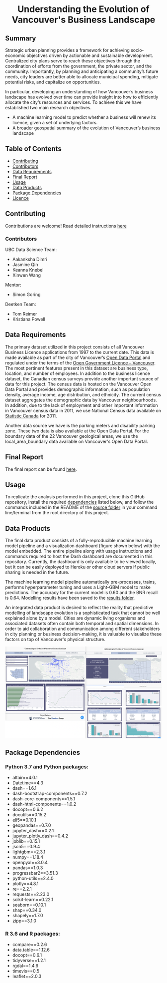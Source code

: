 <div align="center">

# Understanding the Evolution of <br> Vancouver's Business Landscape

</div>

## Summary

Strategic urban planning provides a framework for achieving socio-economic objectives driven by actionable and sustainable development. Centralized city plans serve to reach these objectives through the coordination of efforts from the government, the private sector, and the community. Importantly, by planning and anticipating a community’s future needs, city leaders are better able to allocate municipal spending, mitigate potential risks, and capitalize on opportunities.

In particular, developing an understanding of how Vancouver’s business landscape has evolved over time can provide insight into how to efficiently allocate the city’s resources and services. To achieve this we have established two main research objectives. 

* A machine learning model to predict whether a business will renew its licence, given a set of underlying factors.
* A broader geospatial summary of the evolution of Vancouver’s business landscape


## Table of Contents
- [Contributing](https://github.com/deetken/evan/blob/master/Contributing.md)
- [Contributors](#Contributors)
- [Data Requirements](#data-requirements)
- [Final Report](#Final-Report)
- [Usage](#usage)
- [Data Products](#data-products)
- [Package Dependencies](#package-dependencies)
- [Licence](https://github.com/deetken/evan/blob/master/LICENSE)


## Contributing

Contributions are welcome! Read detailed instructions [here](https://github.com/deetken/evan/blob/master/Contributing.md)

### Contributors

UBC Data Science Team:

* Aakanksha Dimri
* Jasmine Qin
* Keanna Knebel
* Xinwen Wang

Mentor:

* Simon Goring

Deetken Team:

* Tom Reimer
* Kristiana Powell


## Data Requirements

The primary dataset utilized in this project consists of all Vancouver Business Licence applications from 1997 to the current date. This data is made available as part of the city of Vancouver’s [Open Data Portal](https://opendata.vancouver.ca/pages/home/) and regulated under the terms of the [Open Government Licence – Vancouver](https://opendata.vancouver.ca/pages/licence/). The most pertinent features present in this dataset are business type, location, and number of employees.
In addition to the business licence dataset, the Canadian census surveys provide another important source of data for this project. The census data is hosted on the Vancouver Open Data Portal and provides demographic information, such as population density, average income, age distribution, and ethnicity. The current census dataset aggregates the demographic data by Vancouver neighbourhoods. In addition, due to the lack of employment and other important information in Vancouver census data in 2011, we use National Census data available on [Statistic Canada](https://www12.statcan.gc.ca/census-recensement/index-eng.cfm) for 2011.

Another data source we have is the parking meters and disability parking zone. These two data is also available at the Open Data Portal.
For the boundary data of the 22 Vancouver geological areas, we use the local_area_boundary data available on Vancouver's Open Data Portal.


## Final Report

The final report can be found [here](https://github.com/deetken/evan/blob/master/doc/final_report/final_report.pdf).


## Usage

To replicate the analysis performed in this project, clone this GitHub repository, install the required [dependencies](#package-dependencies) listed below, and follow the commands included in the README of the [source folder](https://github.com/deetken/evan/tree/master/src#usage) in your command line/terminal from the root directory of this project.


## Data Products

The final data product consists of a fully-reproducible machine learning model pipeline and a visualization dashboard (figure shown below) with the model embedded. The entire pipeline along with usage instructions and commands required to host the Dash dashboard are documented in this repository. Currently, the dashboard is only available to be viewed locally, but it can be easily deployed to Heroku or other cloud servers if public sharing is needed in the future.

The machine learning model pipeline automatically pre-processes, trains, performs hyperparameter tuning and uses a Light-GBM model to make predictions. The accuracy for the current model is 0.60 and the BNR recall is 0.64. Modelling results have been saved to the [results folder](https://github.com/deetken/evan/tree/master/results).

An integrated data product is desired to reflect the reality that predictive modelling of landscape evolution is a sophisticated task that cannot be well explained alone by a model. Cities are dynamic living organisms and associated datasets often contain both temporal and spatial dimensions. In order to aid collaboration and communication among different stakeholders in city planning or business decision-making, it is valuable to visualize these factors on top of Vancouver's physical structure.


![**Figure 1.** geospatial visualization of Vancouver's business landscape.](figures/dashboard_demo.png)


## Package Dependencies

### Python 3.7 and Python packages:

- altair==4.0.1
- Datetime==4.3
- dash==1.6.1
- dash-bootstrap-components==0.7.2
- dash-core-components==1.5.1
- dash-html-components==1.0.2
- docopt==0.6.2
- docutils==0.15.2
- eli5==0.10.1
- geopandas==0.7.0
- jupyter_dash==0.2.1
- jupyter_plotly_dash==0.4.2
- joblib==0.15.1
- json5==0.9.4
- lightgbm==2.3.1
- numpy==1.18.4
- openpyxl==3.0.4
- pandas==1.0.3
- progressbar2==3.51.3
- python-utils==2.4.0
- plotly==4.8.1
- re==2.2.1
- requests==2.23.0
- scikit-learn==0.22.1
- seaborn==0.10.1
- shap==0.34.0
- shapely==1.7.0
- zipp==3.1.0

### R 3.6 and R packages:

- compare==0.2.6
- data.table==1.12.6
- docopt==0.6.1
- tidyverse==1.2.1
- rgdal==1.4.6
- timevis==0.5
- leaflet==2.0.3
